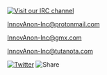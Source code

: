 [![Visit our IRC channel](https://kiwiirc.com/buttons/chat.freenode.net/InnovAnon.png)](https://kiwiirc.com/client?settings=9a8200094577cfb47c3c864b7bef6b56)

<InnovAnon-Inc@protonmail.com>

<InnovAnon-Inc@gmx.com>

<InnovAnon-Inc@tutanota.com>

[![Twitter](https://img.shields.io/twitter/follow/InnovAnon?color=%23FF1100&logoColor=%23FF1133&style=social)](https://twitter.com/InnovAnon)
![Share](https://img.shields.io/twitter/url?color=%23FF1100&label=InnovAnon%2C%20Inc.&logoColor=%23FF1133&style=social&url=https%3A%2F%2FInnovAnon-Inc.github.io)
